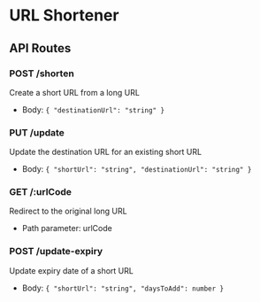 # URL Shortener


## API Routes

### POST /shorten
Create a short URL from a long URL
- Body: `{ "destinationUrl": "string" }`

### PUT /update
Update the destination URL for an existing short URL
- Body: `{ "shortUrl": "string", "destinationUrl": "string" }`

### GET /:urlCode
Redirect to the original long URL
- Path parameter: urlCode

### POST /update-expiry
Update expiry date of a short URL
- Body: `{ "shortUrl": "string", "daysToAdd": number }`
